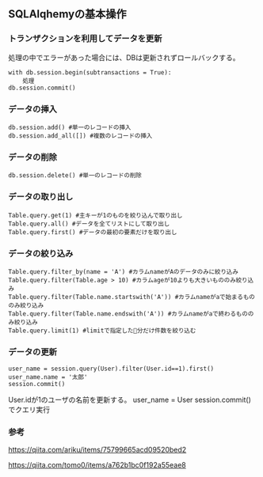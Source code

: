 ## SQLAlqhemyの基本操作
### トランザクションを利用してデータを更新
処理の中でエラーがあった場合には、DBは更新されずロールバックする。
```
with db.session.begin(subtransactions = True):
    処理
db.session.commit()
```

### データの挿入
```
db.session.add() #単一のレコードの挿入
db.session.add_all([]) #複数のレコードの挿入
```

### データの削除
`db.session.delete() #単一のレコードの削除`

### データの取り出し
```
Table.query.get(1) #主キーが1のものを絞り込んで取り出し
Table.query.all() #データを全てリストにして取り出し
Table.query.first() #データの最初の要素だけを取り出し
```

### データの絞り込み
```
Table.query.filter_by(name = 'A') #カラムnameがAのデータのみに絞り込み
Table.query.filter(Table.age > 10) #カラムageが10よりも大きいもののみ絞り込み
Table.query.filter(Table.name.startswith('A')) #カラムnameがaで始まるもののみ絞り込み
Table.query.filter(Table.name.endswith('A')) #カラムnameがaで終わるもののみ絞り込み
Table.query.limit(1) #limitで指定した分だけ件数を絞り込む
```

### データの更新
```
user_name = session.query(User).filter(User.id==1).first()
user_name.name = '太郎'
session.commit()
```
User.idが1のユーザの名前を更新する。
user_name = User
session.commit()でクエリ実行

### 参考

https://qiita.com/ariku/items/75799665acd09520bed2

https://qiita.com/tomo0/items/a762b1bc0f192a55eae8